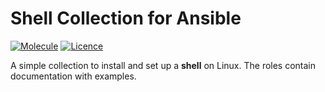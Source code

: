 # Shell Collection for Ansible

[![Molecule](https://github.com/bec-galaxy/ansible-collection-shell/actions/workflows/molecule.yml/badge.svg)](https://github.com/bec-galaxy/ansible-collection-shell/actions/workflows/molecule.yml) [![Licence](https://img.shields.io/github/license/bec-galaxy/ansible-collection-shell?label=Licence&color=informational)](https://github.com/bec-galaxy/ansible-collection-shell/blob/main/LICENSE)

A simple collection to install and set up a **shell** on Linux. The roles contain documentation with examples.